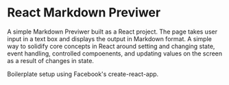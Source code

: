 # React Markdown Previwer

A simple Markdown Previwer built as a React project. The page takes user input in a text box and displays the output in Markdown format. A simple way to solidify core concepts in React around setting and changing state, event handling, controlled compoenents, and updating values on the screen as a result of changes in state.

Boilerplate setup using Facebook's create-react-app.
